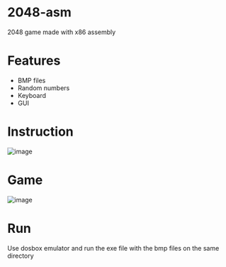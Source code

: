 # 2048-asm
2048 game made with x86 assembly

# Features
* BMP files
* Random numbers
* Keyboard
* GUI

# Instruction
![image](https://user-images.githubusercontent.com/62348852/167632733-cf36badb-43c1-44c3-93f3-8f07d163dc99.png)


# Game
![image](https://user-images.githubusercontent.com/62348852/167633087-9471f931-beab-4628-81b4-65d09c9f5187.png)

# Run
Use dosbox emulator and run the exe file with the bmp files on the same directory
